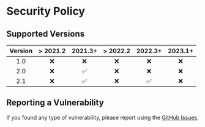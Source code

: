 # Security Policy

## Supported Versions

| Version | > 2021.2 | 2021.3+            | > 2022.2 | 2022.3+            | 2023.1+ |
| :-----: | :------: | :----------------: | :------: | :----------------: | :-----: |
|   1.0   | :x:      | :x:                | :x:      | :x:                | :x:     |
|   2.0   | :x:      | :white_check_mark: | :x:      | :x:                | :x:     |
|   2.1   | :x:      | :white_check_mark: | :x:      | :white_check_mark: | :x:     |

## Reporting a Vulnerability

If you found any type of vulnerability, please report using the [GitHub Issues](https://github.com/nashiradeer/skyer-builder/issues).
